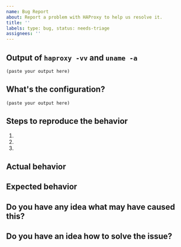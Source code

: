 ```yaml
---
name: Bug Report
about: Report a problem with HAProxy to help us resolve it.
title: ''
labels: type: bug, status: needs-triage
assignees: ''
---
```


<!--

Welcome! - We kindly ask that you:

  1. Fill out the issue template below - not doing so needs a good reason.
  2. Use the forum or the mailing list if you have a question rather than a bug or feature request.

The forum is at: https://discourse.haproxy.org/

The mailing list (no need to subscribe) is: haproxy@formilux.org
Subscribe to the list: haproxy+subscribe@formilux.org
Unsubscribe from the list: haproxy+unsubscribe@formilux.org

Forum and mailing list are correct places for questions about HAProxy or general suggestions
and topics, e.g. usage or documentation questions! This issue tracker is for tracking bugs and
feature requests directly relating to the development of the software itself.

Thanks for understanding, and for contributing to the project!

-->

## Output of `haproxy -vv` and `uname -a`

<!-- Put it in code blocks ```: -->

```
(paste your output here)
```

## What's the configuration?

<!--
Include as much configuration as possible, including global and default sections.
Replace confidential data like domain names and IP addresses.

Put it in code blocks ```:
-->

```
(paste your output here)
```

## Steps to reproduce the behavior

<!--
The more time you spend describing an easy way to reproduce the behavior (if
this is possible), the easier it is for the project developers to fix it!
-->

1. 
2. 
3. 

## Actual behavior

<!--
In this section, please try to concentrate on observations, so only describe
what you observed directly.
-->

## Expected behavior

<!--
Describe what you would like HAProxy to do differently.
-->

## Do you have any idea what may have caused this?

## Do you have an idea how to solve the issue?
